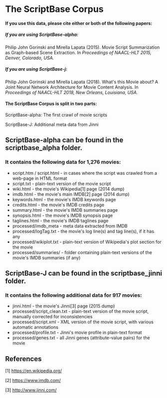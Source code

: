 # The ScriptBase Corpus

#### If you use this data, please cite either or both of the following papers:
##### If you are using ScriptBase-alpha:
Philip John Gorinski and Mirella Lapata (2015). Movie Script Summarization as Graph-based Scene Extraction. In *Proceedings of NAACL-HLT 2015, Denver, Colorado, USA.*
##### If you are using ScriptBase-j:
Philip John Gorinski and Mirella Lapata (2018). What's this Movie about? A Joint Neural Network Architecture for Movie Content Analysis. In *Proceedings of NAACL-HLT 2018, New Orleans, Louisiana, USA.*

#### The ScriptBase Corpus is split in two parts:
ScriptBase-alpha: The first crawl of movie scripts

ScriptBase-J: Additional meta data from Jinni

## ScriptBase-alpha can be found in the scriptbase_alpha folder.
### It contains the following data for 1,276 movies:
* script.htm / script.html  - in cases where the script was crawled from a web-page in HTML format
* script.txt                - plain-text version of the movie script
* wiki.html                 - the movie's Wikipedia[1] page (2014 dump)
* imdb.html                 - the movie's main IMDB[2] page (2014 dump)
* keywords.html             - the movie's IMDB keywords page
* credits.html              - the movie's IMDB credits page
* summary.html              - the movie's IMDB summaries page
* synopsis.html             - the movie's IMDB synopsis page
* taglines.html             - the movie's IMDB taglines page
* processed/imdb_meta       - meta data extracted from IMDB
* processed/logTag.txt      - the movie's log line(s) and tag line(s), if it has any
* processed/wikiplot.txt    - plain-text version of Wikipedia's plot section for the movie
* processed/summaries/      - folder containing plain-text versions of the movie's IMDB summaries (if any)

## ScriptBase-J can be found in the scriptbase_jinni folder.
### It contains the following additional data for 917 movies:
* jinni.html                    - the movie's Jinni[3] page (2015 dump)
* processed/script_clean.txt    - plain-text version of the movie script, manually corrected for inconsistencies
* processed/script.xml          - XML version of the movie script, with various automatic annotations
* processed/profile.txt         - Jinni's movie profile in plain-text format
* processed/genes.txt           - all Jinni genes (attribute-value pairs) for the movie


## References
[1] https://en.wikipedia.org/

[2] https://www.imdb.com/

[3] http://www.jinni.com/
